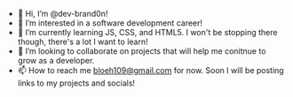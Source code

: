 - 👋 Hi, I’m @dev-brand0n!
- 👀 I’m interested in a software development career!
- 🌱 I’m currently learning JS, CSS, and HTML5. I won't be stopping there though, there's a lot I want to learn! 
- 💞️ I’m looking to collaborate on projects that will help me conitnue to grow as a developer.
- 📫 How to reach me bloeh109@gmail.com for now. Soon I will be posting links to my projects and socials!
